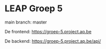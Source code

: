 # LEAP Groep 5

main branch: master

De frontend: https://groep-5.project.ap.be

De backend: https://groep-5.project.ap.be/api/